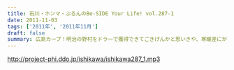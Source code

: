 ```yaml
---
title: 石川・ホンマ・ぶるんのBe-SIDE Your Life! vol.287-1
date: 2011-11-03
tags: ['2011年', '2011年11月']
draft: false
summary: 広島カープ！明治の野村をドラ一で獲得できてごきげんかと思いきや、寒暖差にがっつり負けて風邪気味のぶるんサンが登場・・・みなさまご自愛ください・・・NAMAE
---
```


http://project-phi.ddo.jp/ishikawa/ishikawa287_1.mp3
